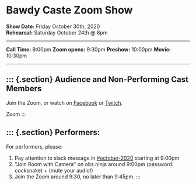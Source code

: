 Bawdy Caste Zoom Show
=====================

**Show Date:** Friday October 30th, 2020\
**Rehearsal:** Saturday October 24th @ 8pm

  ----------------- ---------
  **Call Time:**    9:00pm
  **Zoom opens:**   9:30pm
  **Preshow:**      10:00pm
  **Movie:**        10:30pm
  ----------------- ---------

::: {.section}
Audience and Non-Performing Cast Members
----------------------------------------

Join the Zoom, or watch on [Facebook]() or [Twitch]().

Zoom
:::

::: {.section}
Performers:
-----------

For performers, please:

1.  Pay attention to slack message in
    [\#october-2020](https://bawdy-caste.slack.com/archives/C0193TKANFQ/p1603345116015000)
    starting at 9:00pm
2.  \"Join Room with Camera\" on
    obs.ninja
    around 9:00pm (password: cocksnake) + (mute your audio!)
3.  Join the
    Zoom
    around 9:30, no later than 9:45pm.
:::
